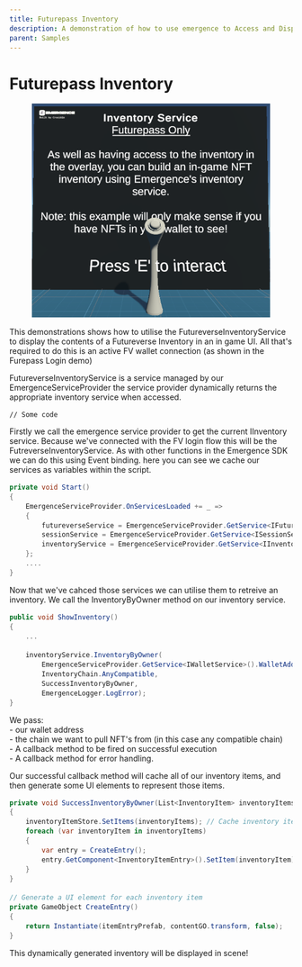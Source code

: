 ```yaml
---
title: Futurepass Inventory
description: A demonstration of how to use emergence to Access and Display the inventory of a Futureverse Connected wallet.
parent: Samples
---
```


# Futurepass Inventory

<figure><img src="../../old-gitbooks-assets/image (62).png" alt=""><figcaption></figcaption></figure>

This demonstrations shows how to utilise the FutureverseInventoryService to display the contents of a Futureverse Inventory in an in game UI. All that's required to do this is an active FV wallet connection (as shown in the Furepass Login demo)

FutureverseInventoryService is a service managed by our EmergenceServiceProvider the service provider dynamically returns the appropriate inventory service when accessed.

```
// Some code
```

Firstly we call the emergence service provider to get the current IInventory service. Because we've connected with the FV login flow this will be the FutreverseInventoryService. As with other functions in the Emergence SDK we can do this using Event binding. here you can see we cache our services as variables within the script.

```csharp
private void Start()
{
    EmergenceServiceProvider.OnServicesLoaded += _ =>
    {
        futureverseService = EmergenceServiceProvider.GetService<IFutureverseService>();
        sessionService = EmergenceServiceProvider.GetService<ISessionService>();
        inventoryService = EmergenceServiceProvider.GetService<IInventoryService>();
    };
    ....
}
```

Now that we've cahced those services we can utilise them to retreive an inventory. We call the InventoryByOwner method on our inventory service.

```csharp
public void ShowInventory()
{
    ...
    
    inventoryService.InventoryByOwner(
        EmergenceServiceProvider.GetService<IWalletService>().WalletAddress,
        InventoryChain.AnyCompatible,
        SuccessInventoryByOwner,
        EmergenceLogger.LogError);
}
```

We pass:\
\- our wallet address\
\- the chain we want to pull NFT's from (in this case any compatible chain)\
\- A callback method to be fired on successful execution\
\- A callback method for error handling.

Our successful callback method will cache all of our inventory items, and then generate some UI elements to represent those items.

```csharp
private void SuccessInventoryByOwner(List<InventoryItem> inventoryItems)
{
    inventoryItemStore.SetItems(inventoryItems); // Cache inventory items
    foreach (var inventoryItem in inventoryItems)
    {
        var entry = CreateEntry();
        entry.GetComponent<InventoryItemEntry>().SetItem(inventoryItem);
    }
}

// Generate a UI element for each inventory item
private GameObject CreateEntry()
{
    return Instantiate(itemEntryPrefab, contentGO.transform, false);
}
```

This dynamically generated inventory will be displayed in scene!
